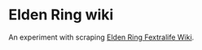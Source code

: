 # Elden Ring wiki

An experiment with scraping [Elden Ring Fextralife Wiki](https://eldenring.wiki.fextralife.com/Elden+Ring+Wiki).
